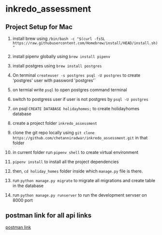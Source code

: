 # inkredo_assessment

## Project Setup for Mac

1. install brew using `/bin/bash -c "$(curl -fsSL https://raw.githubusercontent.com/Homebrew/install/HEAD/install.sh)"`

2. install pipenv globally using `brew install pipenv`

3. install postgres using `brew install postgres`

4. On terminal `createuser -s postgres
psql -U postgres` to create 'postgres' user with password 'postgres'`

5. on termial write `psql` to open postgres command terminal

6. switch to postgress user if user is not postgres by `psql -U postgres`

7. on psql `CREATE DATABASE holidayhomes;` to create holidayhomes database

8. create a project folder `inkredo_assessment`

9. clone the git repo locally using `git clone https://github.com/chetanniradwar/inkredo_assessment.git` in that folder

10. in current folder run `pipenv shell` to create virtual environment

11. `pipenv install` to install all the project dependencies

12. then, `cd holiday_homes` folder inside which `manage.py` file is there.

13. run `python manage.py migrate` to migrate all migrations and create table in the database

14. run `python manage.py runserver` to run the development servser on 8000 port


## postman link for all api links
[postman link](https://www.postman.com/chetan-kafqa/workspace/inkredo)